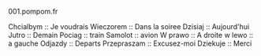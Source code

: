 001.pompom.fr

Chcialbym :: Je voudrais
Wieczorem :: Dans la soiree
Dzisiaj :: Aujourd'hui
Jutro :: Demain
Pociag :: train
Samolot :: avion
W prawo :: A droite
w lewo :: a gauche
Odjazdy :: Departs
Przepraszam :: Excusez-moi
Dziekuje :: Merci
